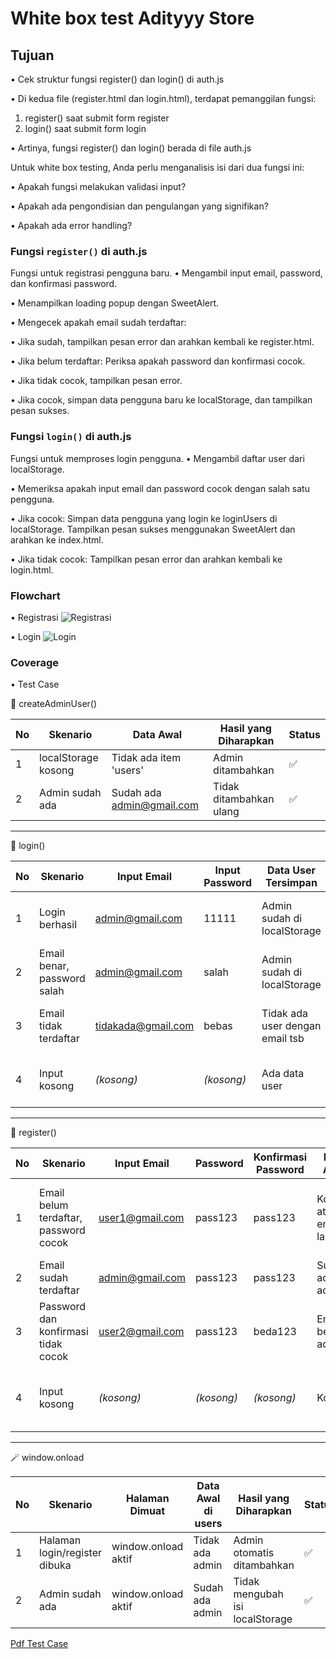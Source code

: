 
# White box test Adityyy Store

## Tujuan
• Cek struktur fungsi register() dan login() di auth.js

• Di kedua file (register.html dan login.html), terdapat pemanggilan fungsi:
1. register() saat submit form register
2. login() saat submit form login

• Artinya, fungsi register() dan login() berada di file auth.js

Untuk white box testing, Anda perlu menganalisis isi dari dua fungsi ini:

• Apakah fungsi melakukan validasi input?

• Apakah ada pengondisian dan pengulangan yang signifikan?

• Apakah ada error handling?

### Fungsi `register()` di auth.js
Fungsi untuk registrasi pengguna baru.
• Mengambil input email, password, dan konfirmasi password.

• Menampilkan loading popup dengan SweetAlert.

• Mengecek apakah email sudah terdaftar:

• Jika sudah, tampilkan pesan error dan arahkan kembali ke register.html.

• Jika belum terdaftar:
Periksa apakah password dan konfirmasi cocok.

• Jika tidak cocok, tampilkan pesan error.

• Jika cocok, simpan data pengguna baru ke localStorage, dan tampilkan pesan sukses.

### Fungsi `login()` di auth.js
Fungsi untuk memproses login pengguna.
• Mengambil daftar user dari localStorage.

• Memeriksa apakah input email dan password cocok dengan salah satu pengguna.

• Jika cocok:
Simpan data pengguna yang login ke loginUsers di localStorage.
Tampilkan pesan sukses menggunakan SweetAlert dan arahkan ke index.html.

• Jika tidak cocok:
Tampilkan pesan error dan arahkan kembali ke login.html.


### Flowchart
• Registrasi
![Registrasi](Flowchart/Register.jpg)

• Login
![Login](Flowchart/Login.jpg)

### Coverage
• Test Case

🔐 createAdminUser()

| No | Skenario             | Data Awal               | Hasil yang Diharapkan       | Status |
|----|----------------------|--------------------------|------------------------------|--------|
| 1  | localStorage kosong  | Tidak ada item 'users'   | Admin ditambahkan           | ✅     |
| 2  | Admin sudah ada      | Sudah ada admin@gmail.com| Tidak ditambahkan ulang     | ✅     |

---

🔑 login()

| No | Skenario                      | Input Email         | Input Password | Data User Tersimpan             | Hasil yang Diharapkan               | Status |
|----|-------------------------------|----------------------|----------------|----------------------------------|-------------------------------------|--------|
| 1  | Login berhasil                | admin@gmail.com      | 11111          | Admin sudah di localStorage      | Popup sukses, redirect ke index.html| ✅     |
| 2  | Email benar, password salah   | admin@gmail.com      | salah          | Admin sudah di localStorage      | Popup gagal, redirect ke login.html | ✅     |
| 3  | Email tidak terdaftar         | tidakada@gmail.com   | bebas          | Tidak ada user dengan email tsb  | Popup gagal, redirect ke login.html | ✅     |
| 4  | Input kosong                  | *(kosong)*           | *(kosong)*     | Ada data user                    | Popup gagal, redirect ke login.html | ✅     |

---

📝 register()

| No | Skenario                                 | Input Email        | Password     | Konfirmasi Password | Data Awal                   | Hasil yang Diharapkan                                      | Status |
|----|------------------------------------------|--------------------|--------------|----------------------|------------------------------|------------------------------------------------------------|--------|
| 1  | Email belum terdaftar, password cocok    | user1@gmail.com    | pass123      | pass123              | Kosong atau email lain       | User ditambahkan, popup sukses, redirect ke login.html     | ✅     |
| 2  | Email sudah terdaftar                    | admin@gmail.com    | pass123      | pass123              | Sudah ada admin              | Popup error, redirect ke register.html                     | ✅     |
| 3  | Password dan konfirmasi tidak cocok      | user2@gmail.com    | pass123      | beda123              | Email belum ada              | Popup error, redirect ke register.html                     | ✅     |
| 4  | Input kosong                             | *(kosong)*         | *(kosong)*   | *(kosong)*           | Kosong                       | Gagal daftar (popup error), redirect ke register.html      | ✅     |

---

🪄 window.onload

| No | Skenario                        | Halaman Dimuat       | Data Awal di users   | Hasil yang Diharapkan               | Status |
|----|--------------------------------|------------------------|-----------------------|-------------------------------------|--------|
| 1  | Halaman login/register dibuka  | window.onload aktif    | Tidak ada admin       | Admin otomatis ditambahkan          | ✅     |
| 2  | Admin sudah ada                | window.onload aktif    | Sudah ada admin       | Tidak mengubah isi localStorage     | ✅     |

[Pdf Test Case](laporan-test/Laporan_Bukti_Pengujian_authjs.pdf)
